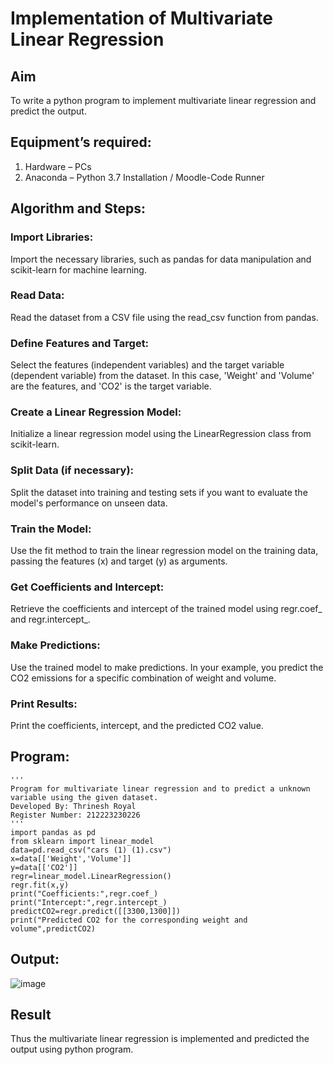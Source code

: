 # Implementation of Multivariate Linear Regression
## Aim
To write a python program to implement multivariate linear regression and predict the output.
## Equipment’s required:
1.	Hardware – PCs
2.	Anaconda – Python 3.7 Installation / Moodle-Code Runner
## Algorithm and Steps:
### Import Libraries:

Import the necessary libraries, such as pandas for data manipulation and scikit-learn for machine learning.
### Read Data:

Read the dataset from a CSV file using the read_csv function from pandas.
### Define Features and Target:

Select the features (independent variables) and the target variable (dependent variable) from the dataset. In this case, 'Weight' and 'Volume' are the features, and 'CO2' is the target variable.
### Create a Linear Regression Model:

Initialize a linear regression model using the LinearRegression class from scikit-learn.
### Split Data (if necessary):

Split the dataset into training and testing sets if you want to evaluate the model's performance on unseen data.
### Train the Model:

Use the fit method to train the linear regression model on the training data, passing the features (x) and target (y) as arguments.
### Get Coefficients and Intercept:

Retrieve the coefficients and intercept of the trained model using regr.coef_ and regr.intercept_.
### Make Predictions:

Use the trained model to make predictions. In your example, you predict the CO2 emissions for a specific combination of weight and volume.
### Print Results:

Print the coefficients, intercept, and the predicted CO2 value.
## Program:
```
'''
Program for multivariate linear regression and to predict a unknown variable using the given dataset.
Developed By: Thrinesh Royal
Register Number: 212223230226
'''
import pandas as pd
from sklearn import linear_model
data=pd.read_csv("cars (1) (1).csv")
x=data[['Weight','Volume']]
y=data[['CO2']]
regr=linear_model.LinearRegression()
regr.fit(x,y)
print("Coefficients:",regr.coef_)
print("Intercept:",regr.intercept_)
predictCO2=regr.predict([[3300,1300]])
print("Predicted CO2 for the corresponding weight and volume",predictCO2)
```
## Output:
![image](https://github.com/SANTHAN-2006/Multivariate-Linear-Regression/assets/80164014/9a29e2bd-868a-41aa-bfae-4c83a388ab6f)

## Result
Thus the multivariate linear regression is implemented and predicted the output using python program.
